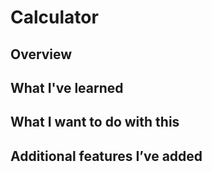# Calculator
## Overview


## What I've learned


## What I want to do with this


## Additional features I’ve added